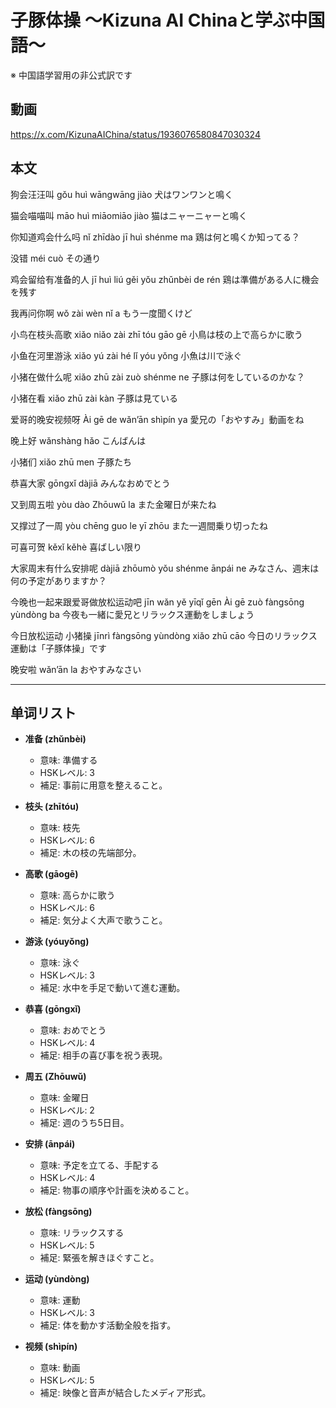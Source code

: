 # 子豚体操 〜Kizuna AI Chinaと学ぶ中国語〜
※ 中国語学習用の非公式訳です

## 動画
https://x.com/KizunaAIChina/status/1936076580847030324

## 本文

狗会汪汪叫
gǒu huì wāngwāng jiào
犬はワンワンと鳴く

猫会喵喵叫
māo huì miāomiāo jiào
猫はニャーニャーと鳴く

你知道鸡会什么吗
nǐ zhīdào jī huì shénme ma
鶏は何と鳴くか知ってる？

没错
méi cuò
その通り

鸡会留给有准备的人
jī huì liú gěi yǒu zhǔnbèi de rén
鶏は準備がある人に機会を残す

我再问你啊
wǒ zài wèn nǐ a
もう一度聞くけど

小鸟在枝头高歌
xiǎo niǎo zài zhī tóu gāo gē
小鳥は枝の上で高らかに歌う

小鱼在河里游泳
xiǎo yú zài hé lǐ yóu yǒng
小魚は川で泳ぐ

小猪在做什么呢
xiǎo zhū zài zuò shénme ne
子豚は何をしているのかな？

小猪在看
xiǎo zhū zài kàn
子豚は見ている

爱哥的晚安视频呀
Ài gē de wǎn’ān shìpín ya
愛兄の「おやすみ」動画をね

晚上好
wǎnshàng hǎo
こんばんは

小猪们
xiǎo zhū men
子豚たち

恭喜大家
gōngxǐ dàjiā
みんなおめでとう

又到周五啦
yòu dào Zhōuwǔ la
また金曜日が来たね

又撑过了一周
yòu chēng guo le yī zhōu
また一週間乗り切ったね

可喜可贺
kěxǐ kěhè
喜ばしい限り

大家周末有什么安排呢
dàjiā zhōumò yǒu shénme ānpái ne
みなさん、週末は何の予定がありますか？

今晚也一起来跟爱哥做放松运动吧
jīn wǎn yě yīqǐ gēn Ài gē zuò fàngsōng yùndòng ba
今夜も一緒に愛兄とリラックス運動をしましょう

今日放松运动 小猪操
jīnrì fàngsōng yùndòng xiǎo zhū cāo
今日のリラックス運動は「子豚体操」です

晚安啦
wǎn’ān la
おやすみなさい

---

## 单词リスト

* **准备 (zhǔnbèi)**

  * 意味: 準備する
  * HSKレベル: 3
  * 補足: 事前に用意を整えること。

* **枝头 (zhītóu)**

  * 意味: 枝先
  * HSKレベル: 6
  * 補足: 木の枝の先端部分。

* **高歌 (gāogē)**

  * 意味: 高らかに歌う
  * HSKレベル: 6
  * 補足: 気分よく大声で歌うこと。

* **游泳 (yóuyǒng)**

  * 意味: 泳ぐ
  * HSKレベル: 3
  * 補足: 水中を手足で動いて進む運動。

* **恭喜 (gōngxǐ)**

  * 意味: おめでとう
  * HSKレベル: 4
  * 補足: 相手の喜び事を祝う表現。

* **周五 (Zhōuwǔ)**

  * 意味: 金曜日
  * HSKレベル: 2
  * 補足: 週のうち5日目。

* **安排 (ānpái)**

  * 意味: 予定を立てる、手配する
  * HSKレベル: 4
  * 補足: 物事の順序や計画を決めること。

* **放松 (fàngsōng)**

  * 意味: リラックスする
  * HSKレベル: 5
  * 補足: 緊張を解きほぐすこと。

* **运动 (yùndòng)**

  * 意味: 運動
  * HSKレベル: 3
  * 補足: 体を動かす活動全般を指す。

* **视频 (shìpín)**

  * 意味: 動画
  * HSKレベル: 5
  * 補足: 映像と音声が結合したメディア形式。
